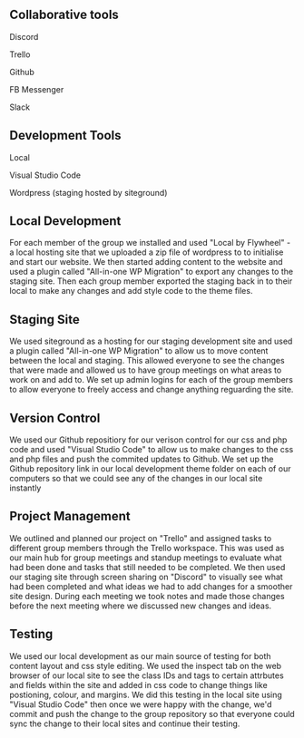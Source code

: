 ## Collaborative tools
Discord

Trello

Github

FB Messenger

Slack

## Development Tools
Local

Visual Studio Code

Wordpress (staging hosted by siteground)


## Local Development
For each member of the group we installed and used "Local by Flywheel" - a local hosting site that we uploaded a zip file of wordpress to to initialise and start our website. We then started adding content to the website and used a plugin called "All-in-one WP Migration" to export any changes to the staging site. Then each group member exported the staging back in to their local to make any changes and add style code to the theme files.

## Staging Site
We used siteground as a hosting for our staging development site and used a plugin called "All-in-one WP Migration" to allow us to move content between the local and staging. This allowed everyone to see the changes that were made and allowed us to have group meetings on what areas to work on and add to. We set up admin logins for each of the group members to allow everyone to freely access and change anything reguarding the site.

## Version Control
We used our Github repositiory for our verison control for our css and php code and used "Visual Studio Code" to allow us to make changes to the css and php files and push the commited updates to Github. We set up the Github repository link in our local development theme folder on each of our computers so that we could see any of the changes in our local site instantly

## Project Management
We outlined and planned our project on "Trello" and assigned tasks to different group members through the Trello workspace. This was used as our main hub for group meetings and standup meetings to evaluate what had been done and tasks that still needed to be completed. We then used our staging site through screen sharing on "Discord" to visually see what had been completed and what ideas we had to add changes for a smoother site design. During each meeting we took notes and made those changes before the next meeting where we discussed new changes and ideas.

## Testing
We used our local development as our main source of testing for both content layout and css style editing.
We used the inspect tab on the web browser of our local site to see the class IDs and tags to certain attrbutes and fields within the site and added in css code to change things like postioning, colour, and margins. We did this testing in the local site using "Visual Studio Code" then once we were happy with the change, we'd commit and push the change to the group repository so that everyone could sync the change to their local sites and continue their testing.

